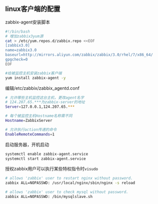 
## linux客户端的配置

zabbix-agent安装脚本
```bash
#!/bin/bash
# 增加zabbix3yum源
cat > /etc/yum.repos.d/zabbix.repo <<EOF
[zabbix3.0]
name=zabbix3.0
baseurl=http://mirrors.aliyun.com/zabbix/zabbix/3.0/rhel/7/x86_64/
gpgcheck=0
EOF

#给被监控主机安装zabbix客户端
yum install zabbix-agent -y
```

编辑/etc/zabbix/zabbix_agentd.conf
```bash
# 允许哪些主机监控这台主机，更改agent名字
# 124.207.65.***为zabbix-server的地址
Server=127.0.0.1,124.207.65.***

# 每个被监控主机Hostname名称需不同
Hostname=ZabbixServer

# 允许执行action传递的命令
EnableRemoteCommands=1
```

启动服务器，开机启动
```bash
systemctl enable zabbix-agent.service
systemctl start zabbix-agent.service
```

授权zabbix用户可以执行某些特权指令时`visudo`
```bash
# allows 'zabbix' user to restart nginx without password.
zabbix ALL=NOPASSWD: /usr/local/nginx/sbin/nginx -s reload

# allows 'zabbix' user to check mysql without password.
zabbix ALL=NOPASSWD: /bin/mysqlslave.sh
```
